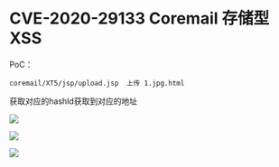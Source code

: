 # CVE-2020-29133 Coremail 存储型XSS

PoC：

```
coremail/XT5/jsp/upload.jsp  上传 1.jpg.html
```

获取对应的hashId获取到对应的地址

![](media/16097298915254/16097299115036.jpg)


![](media/16097298915254/16097299156243.jpg)


![](media/16097298915254/16097299193319.jpg)
